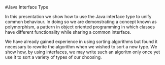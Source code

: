 #Java Interface Type

In this presentation we show how to use the Java interface type to unify common behaviour. In doing so we are demonstrating a concept known as polymorphism, a pattern in object oriented programming in which classes have different functionality while sharing a common interface.

We have already gained experience in using sorting algorithms but found it necessary to rewrite the algorithm when we wished to sort a new type. We show how, by using interfaces, we may write such an algoritm only once yet use it to sort a variety of types of our choosing.

